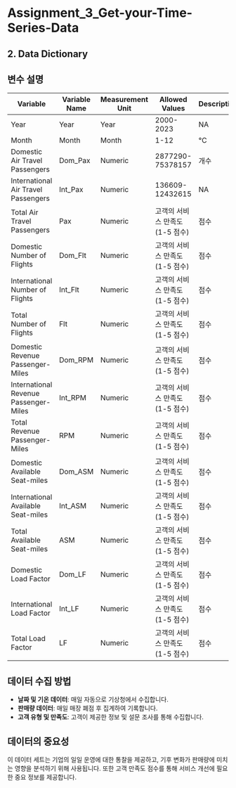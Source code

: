 # Assignment_3_Get-your-Time-Series-Data

## 2. Data Dictionary

## 변수 설명

| Variable | Variable Name | Measurement Unit | Allowed Values  | Description |
|----------------|------------|----------------|-------------------------------------------------|------|
| Year           | Year       | Year           | 2000-2023   | NA   | 
| Month           | Month      | Month           | 1-12  | °C   | 
| Domestic Air Travel Passengers  | Dom_Pax    | Numeric | 2877290-75378157   | 개수 |
| International Air Travel Passengers   | Int_Pax| Numeric       | 136609-12432615 | NA   |
| Total Air Travel Passengers    | Pax    | Numeric     | 고객의 서비스 만족도 (1-5 점수)  | 점수 |
| Domestic Number of Flights  | Dom_Flt    | Numeric     | 고객의 서비스 만족도 (1-5 점수)  | 점수 |
| International Number of Flights    | Int_Flt    | Numeric     | 고객의 서비스 만족도 (1-5 점수) | 점수 |
| Total Number of Flights   | Flt    | Numeric     | 고객의 서비스 만족도 (1-5 점수)  | 점수 |
| Domestic Revenue Passenger-Miles   | Dom_RPM    | Numeric     | 고객의 서비스 만족도 (1-5 점수) | 점수 |
| International Revenue Passenger-Miles   | Int_RPM    | Numeric     | 고객의 서비스 만족도 (1-5 점수) | 점수 |
| Total Revenue Passenger-Miles   | RPM    | Numeric     | 고객의 서비스 만족도 (1-5 점수) | 점수 |
| Domestic Available Seat-miles   | Dom_ASM    | Numeric     | 고객의 서비스 만족도 (1-5 점수) | 점수 |
| International Available Seat-miles   | Int_ASM    | Numeric     | 고객의 서비스 만족도 (1-5 점수) | 점수 |
| Total Available Seat-miles   | ASM    | Numeric     | 고객의 서비스 만족도 (1-5 점수) | 점수 |
| Domestic Load Factor   | Dom_LF    | Numeric     | 고객의 서비스 만족도 (1-5 점수) | 점수 |
| International Load Factor   | Int_LF    | Numeric     | 고객의 서비스 만족도 (1-5 점수) | 점수 |
| Total Load Factor   | LF    | Numeric     | 고객의 서비스 만족도 (1-5 점수) | 점수 |

## 데이터 수집 방법

- **날짜 및 기온 데이터**: 매일 자동으로 기상청에서 수집합니다.
- **판매량 데이터**: 매일 매장 폐점 후 집계하여 기록합니다.
- **고객 유형 및 만족도**: 고객이 제공한 정보 및 설문 조사를 통해 수집합니다.

## 데이터의 중요성

이 데이터 세트는 기업의 일일 운영에 대한 통찰을 제공하고, 기후 변화가 판매량에 미치는 영향을 분석하기 위해 사용됩니다. 또한 고객 만족도 점수를 통해 서비스 개선에 필요한 중요 정보를 제공합니다.

